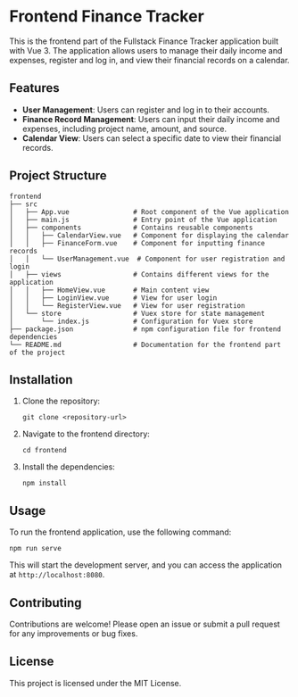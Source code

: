 # Frontend Finance Tracker

This is the frontend part of the Fullstack Finance Tracker application built with Vue 3. The application allows users to manage their daily income and expenses, register and log in, and view their financial records on a calendar.

## Features

- **User Management**: Users can register and log in to their accounts.
- **Finance Record Management**: Users can input their daily income and expenses, including project name, amount, and source.
- **Calendar View**: Users can select a specific date to view their financial records.

## Project Structure

```
frontend
├── src
│   ├── App.vue                # Root component of the Vue application
│   ├── main.js                # Entry point of the Vue application
│   ├── components             # Contains reusable components
│   │   ├── CalendarView.vue   # Component for displaying the calendar
│   │   ├── FinanceForm.vue    # Component for inputting finance records
│   │   └── UserManagement.vue  # Component for user registration and login
│   ├── views                  # Contains different views for the application
│   │   ├── HomeView.vue       # Main content view
│   │   ├── LoginView.vue      # View for user login
│   │   └── RegisterView.vue   # View for user registration
│   └── store                  # Vuex store for state management
│       └── index.js           # Configuration for Vuex store
├── package.json               # npm configuration file for frontend dependencies
└── README.md                  # Documentation for the frontend part of the project
```

## Installation

1. Clone the repository:
   ```
   git clone <repository-url>
   ```
2. Navigate to the frontend directory:
   ```
   cd frontend
   ```
3. Install the dependencies:
   ```
   npm install
   ```

## Usage

To run the frontend application, use the following command:
```
npm run serve
```

This will start the development server, and you can access the application at `http://localhost:8080`.

## Contributing

Contributions are welcome! Please open an issue or submit a pull request for any improvements or bug fixes.

## License

This project is licensed under the MIT License.